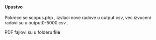 <h4>Upustvo</h4>

<p>
  Pokrece se scopus.php , izvlaci nove radove u output.csv, vec izvuceni radovi su u output0-5000.csv .
</p>
<p>
  PDF fajlovi su u folderu <b>file</b>
</p>
